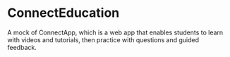 # ConnectEducation
A mock of ConnectApp, which is a web app that enables students to learn with videos and tutorials, then practice with questions and guided feedback.
